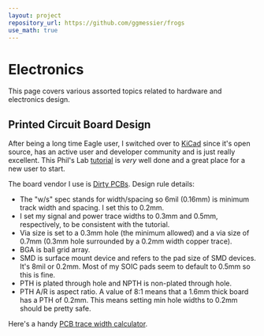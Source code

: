 ```yaml
---
layout: project
repository_url: https://github.com/ggmessier/frogs
use_math: true
---
```

# Electronics

This page covers various assorted topics related to hardware and electronics design.

## Printed Circuit Board Design

After being a long time Eagle user, I switched over to [KiCad](https://www.kicad.org/) since it's open source, has an active user and developer community and is just really excellent.  This Phil's Lab [tutorial](https://www.youtube.com/watch?v=aVUqaB0IMh4) is *very* well done and a great place for a new user to start.

The board vendor I use is [Dirty PCBs](https://dirtypcbs.com/store/pcbs/about).  Design rule details:
- The "w/s" spec stands for width/spacing so 6mil (0.16mm) is minimum track width and spacing.  I set this to 0.2mm.
- I set my signal and power trace widths to 0.3mm and 0.5mm, respectively, to be consistent with the tutorial.
- Via size is set to a 0.3mm hole (the minimum allowed) and a via size of 0.7mm (0.3mm hole surrounded by a 0.2mm width copper trace).
- BGA is ball grid array.
- SMD is surface mount device and refers to the pad size of SMD devices.  It's 8mil or 0.2mm.  Most of my SOIC pads seem to default to 0.5mm so this is fine.
- PTH is plated through hole and NPTH is non-plated through hole.
- PTH A/R is aspect ratio.  A value of 8:1 means that a 1.6mm thick board has a PTH of 0.2mm.  This means setting min hole widths to 0.2mm should be pretty safe.





Here's a handy [PCB trace width calculator](https://www.4pcb.com/trace-width-calculator.html).










